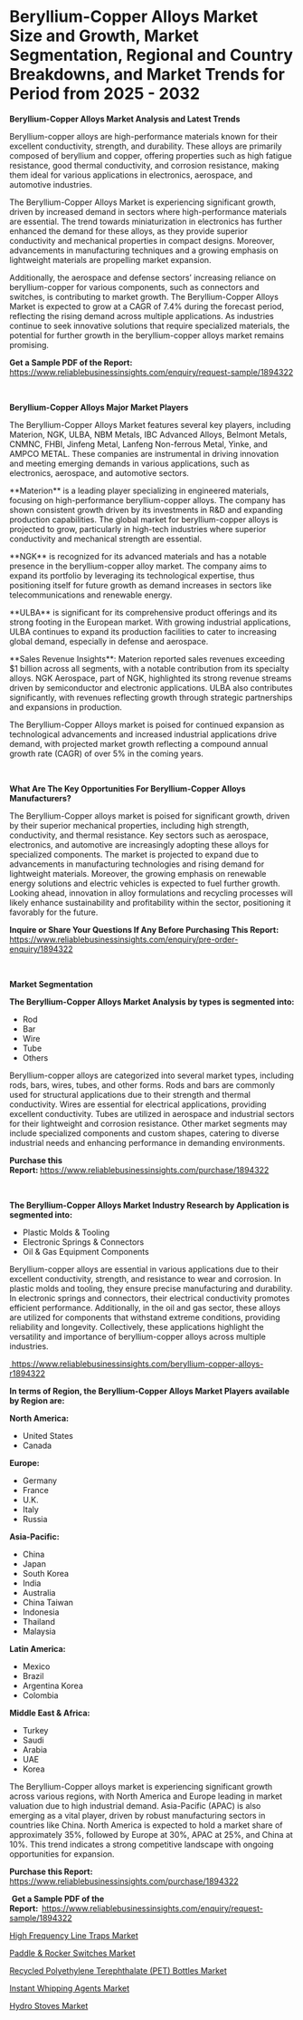 <p><h1>Beryllium-Copper Alloys Market Size and Growth, Market Segmentation, Regional and Country Breakdowns, and Market Trends for Period from 2025 -  2032</h1></p><p><strong>Beryllium-Copper Alloys Market Analysis and Latest Trends</strong></p>
<p><p>Beryllium-copper alloys are high-performance materials known for their excellent conductivity, strength, and durability. These alloys are primarily composed of beryllium and copper, offering properties such as high fatigue resistance, good thermal conductivity, and corrosion resistance, making them ideal for various applications in electronics, aerospace, and automotive industries.</p><p>The Beryllium-Copper Alloys Market is experiencing significant growth, driven by increased demand in sectors where high-performance materials are essential. The trend towards miniaturization in electronics has further enhanced the demand for these alloys, as they provide superior conductivity and mechanical properties in compact designs. Moreover, advancements in manufacturing techniques and a growing emphasis on lightweight materials are propelling market expansion.</p><p>Additionally, the aerospace and defense sectors’ increasing reliance on beryllium-copper for various components, such as connectors and switches, is contributing to market growth. The Beryllium-Copper Alloys Market is expected to grow at a CAGR of 7.4% during the forecast period, reflecting the rising demand across multiple applications. As industries continue to seek innovative solutions that require specialized materials, the potential for further growth in the beryllium-copper alloys market remains promising.</p></p>
<p><strong>Get a Sample PDF of the Report:&nbsp;</strong> <a href="https://www.reliablebusinessinsights.com/enquiry/request-sample/1894322?utm_campaign=1138&utm_medium=2&utm_source=Github&utm_content=ia&utm_term=28032025&utm_id=beryllium-copper-alloys">https://www.reliablebusinessinsights.com/enquiry/request-sample/1894322</a></p>
<p>&nbsp;</p>
<p><strong>Beryllium-Copper Alloys Major Market Players</strong></p>
<p><p>The Beryllium-Copper Alloys Market features several key players, including Materion, NGK, ULBA, NBM Metals, IBC Advanced Alloys, Belmont Metals, CNMNC, FHBI, Jinfeng Metal, Lanfeng Non-ferrous Metal, Yinke, and AMPCO METAL. These companies are instrumental in driving innovation and meeting emerging demands in various applications, such as electronics, aerospace, and automotive sectors.</p><p>**Materion** is a leading player specializing in engineered materials, focusing on high-performance beryllium-copper alloys. The company has shown consistent growth driven by its investments in R&D and expanding production capabilities. The global market for beryllium-copper alloys is projected to grow, particularly in high-tech industries where superior conductivity and mechanical strength are essential.</p><p>**NGK** is recognized for its advanced materials and has a notable presence in the beryllium-copper alloy market. The company aims to expand its portfolio by leveraging its technological expertise, thus positioning itself for future growth as demand increases in sectors like telecommunications and renewable energy.</p><p>**ULBA** is significant for its comprehensive product offerings and its strong footing in the European market. With growing industrial applications, ULBA continues to expand its production facilities to cater to increasing global demand, especially in defense and aerospace.</p><p>**Sales Revenue Insights**: Materion reported sales revenues exceeding $1 billion across all segments, with a notable contribution from its specialty alloys. NGK Aerospace, part of NGK, highlighted its strong revenue streams driven by semiconductor and electronic applications. ULBA also contributes significantly, with revenues reflecting growth through strategic partnerships and expansions in production.</p><p>The Beryllium-Copper Alloys market is poised for continued expansion as technological advancements and increased industrial applications drive demand, with projected market growth reflecting a compound annual growth rate (CAGR) of over 5% in the coming years.</p></p>
<p>&nbsp;</p>
<p><strong>What Are The Key Opportunities For Beryllium-Copper Alloys Manufacturers?</strong></p>
<p><p>The Beryllium-Copper alloys market is poised for significant growth, driven by their superior mechanical properties, including high strength, conductivity, and thermal resistance. Key sectors such as aerospace, electronics, and automotive are increasingly adopting these alloys for specialized components. The market is projected to expand due to advancements in manufacturing technologies and rising demand for lightweight materials. Moreover, the growing emphasis on renewable energy solutions and electric vehicles is expected to fuel further growth. Looking ahead, innovation in alloy formulations and recycling processes will likely enhance sustainability and profitability within the sector, positioning it favorably for the future.</p></p>
<p><strong>Inquire or Share Your Questions If Any Before Purchasing This Report:</strong> <a href="https://www.reliablebusinessinsights.com/enquiry/pre-order-enquiry/1894322?utm_campaign=1138&utm_medium=2&utm_source=Github&utm_content=ia&utm_term=28032025&utm_id=beryllium-copper-alloys">https://www.reliablebusinessinsights.com/enquiry/pre-order-enquiry/1894322</a></p>
<p>&nbsp;</p>
<p><strong>Market Segmentation</strong></p>
<p><strong>The Beryllium-Copper Alloys Market Analysis by types is segmented into:</strong></p>
<p><ul><li>Rod</li><li>Bar</li><li>Wire</li><li>Tube</li><li>Others</li></ul></p>
<p><p>Beryllium-copper alloys are categorized into several market types, including rods, bars, wires, tubes, and other forms. Rods and bars are commonly used for structural applications due to their strength and thermal conductivity. Wires are essential for electrical applications, providing excellent conductivity. Tubes are utilized in aerospace and industrial sectors for their lightweight and corrosion resistance. Other market segments may include specialized components and custom shapes, catering to diverse industrial needs and enhancing performance in demanding environments.</p></p>
<p><strong>Purchase this Report:&nbsp;</strong><a href="https://www.reliablebusinessinsights.com/purchase/1894322?utm_campaign=1138&utm_medium=2&utm_source=Github&utm_content=ia&utm_term=28032025&utm_id=beryllium-copper-alloys">https://www.reliablebusinessinsights.com/purchase/1894322</a></p>
<p>&nbsp;</p>
<p><strong>The Beryllium-Copper Alloys Market Industry Research by Application is segmented into:</strong></p>
<p><ul><li>Plastic Molds & Tooling</li><li>Electronic Springs & Connectors</li><li>Oil & Gas Equipment Components</li></ul></p>
<p><p>Beryllium-copper alloys are essential in various applications due to their excellent conductivity, strength, and resistance to wear and corrosion. In plastic molds and tooling, they ensure precise manufacturing and durability. In electronic springs and connectors, their electrical conductivity promotes efficient performance. Additionally, in the oil and gas sector, these alloys are utilized for components that withstand extreme conditions, providing reliability and longevity. Collectively, these applications highlight the versatility and importance of beryllium-copper alloys across multiple industries.</p></p>
<p><a href="https://www.reliablebusinessinsights.com/beryllium-copper-alloys-r1894322?utm_campaign=1138&utm_medium=2&utm_source=Github&utm_content=ia&utm_term=28032025&utm_id=beryllium-copper-alloys">&nbsp;https://www.reliablebusinessinsights.com/beryllium-copper-alloys-r1894322</a></p>
<p><strong>In terms of Region, the Beryllium-Copper Alloys Market Players available by Region are:</strong></p>
<p>
    <p> <strong> North America: </strong>
        <ul>
            <li>United States</li>
            <li>Canada</li>
        </ul>
        </p> 
    <p> <strong> Europe: </strong>
        <ul>
            <li>Germany</li>
            <li>France</li>
            <li>U.K.</li>
            <li>Italy</li>
            <li>Russia</li>
        </ul>
        </p> 
    <p> <strong> Asia-Pacific: </strong>
        <ul>
            <li>China</li>
            <li>Japan</li>
            <li>South Korea</li>
            <li>India</li>
            <li>Australia</li>
            <li>China Taiwan</li>
            <li>Indonesia</li>
            <li>Thailand</li>
            <li>Malaysia</li>
        </ul>
        </p> 
    <p> <strong> Latin America: </strong>
        <ul>
            <li>Mexico</li>
            <li>Brazil</li>
            <li>Argentina Korea</li>
            <li>Colombia</li>
        </ul>
        </p> 
    <p> <strong> Middle East & Africa: </strong>
        <ul>
            <li>Turkey</li>
            <li>Saudi</li>
            <li>Arabia</li>
            <li>UAE</li>
            <li>Korea</li>
        </ul>
    </p>
    </p>
<p><p>The Beryllium-Copper alloys market is experiencing significant growth across various regions, with North America and Europe leading in market valuation due to high industrial demand. Asia-Pacific (APAC) is also emerging as a vital player, driven by robust manufacturing sectors in countries like China. North America is expected to hold a market share of approximately 35%, followed by Europe at 30%, APAC at 25%, and China at 10%. This trend indicates a strong competitive landscape with ongoing opportunities for expansion.</p></p>
<p><strong>Purchase this Report: </strong><a href="https://www.reliablebusinessinsights.com/purchase/1894322?utm_campaign=1138&utm_medium=2&utm_source=Github&utm_content=ia&utm_term=28032025&utm_id=beryllium-copper-alloys">https://www.reliablebusinessinsights.com/purchase/1894322</a></p>
<p>&nbsp;<strong>Get a Sample PDF of the Report:&nbsp;&nbsp;</strong><a href="https://www.reliablebusinessinsights.com/enquiry/request-sample/1894322?utm_campaign=1138&utm_medium=2&utm_source=Github&utm_content=ia&utm_term=28032025&utm_id=beryllium-copper-alloys">https://www.reliablebusinessinsights.com/enquiry/request-sample/1894322</a></p>
<p><strong></strong></p>
<p><p><a href="https://github.com/totrisammir/Market-Research-Report-List-1/blob/main/high-frequency-line-traps-market.md?utm_campaign=1138&utm_medium=2&utm_source=Github&utm_content=ia&utm_term=28032025&utm_id=beryllium-copper-alloys">High Frequency Line Traps Market</a></p><p><a href="https://github.com/bhuraoutenc8/Market-Research-Report-List-1/blob/main/paddle-rocker-switches-market.md?utm_campaign=1138&utm_medium=2&utm_source=Github&utm_content=ia&utm_term=28032025&utm_id=beryllium-copper-alloys">Paddle & Rocker Switches Market</a></p><p><a href="https://github.com/tandepinho3p/Market-Research-Report-List-1/blob/main/recycled-polyethylene-terephthalate-pet-bottles-market.md?utm_campaign=1138&utm_medium=2&utm_source=Github&utm_content=ia&utm_term=28032025&utm_id=beryllium-copper-alloys">Recycled Polyethylene Terephthalate (PET) Bottles Market</a></p><p><a href="https://github.com/guyerkanakwu/Market-Research-Report-List-1/blob/main/instant-whipping-agents-market.md?utm_campaign=1138&utm_medium=2&utm_source=Github&utm_content=ia&utm_term=28032025&utm_id=beryllium-copper-alloys">Instant Whipping Agents Market</a></p><p><a href="https://github.com/syskamazucqa/Market-Research-Report-List-1/blob/main/hydro-stoves-market.md?utm_campaign=1138&utm_medium=2&utm_source=Github&utm_content=ia&utm_term=28032025&utm_id=beryllium-copper-alloys">Hydro Stoves Market</a></p></p>